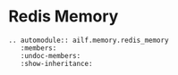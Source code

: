 # Redis Memory

```{eval-rst}
.. automodule:: ailf.memory.redis_memory
   :members:
   :undoc-members:
   :show-inheritance:
```
